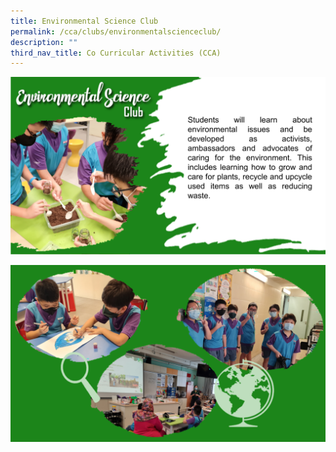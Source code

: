 ```yaml
---
title: Environmental Science Club
permalink: /cca/clubs/environmentalscienceclub/
description: ""
third_nav_title: Co Curricular Activities (CCA)
---
```

![](/images/CCA2022/CCA-Environmental-1.png)

![](/images/CCA2022/CCA-Environmental-02.png)